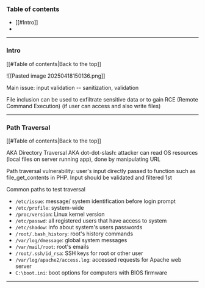### Table of contents
- [[#Intro]]
- 

___
### Intro
[[#Table of contents|Back to the top]]

![[Pasted image 20250418150136.png]]

Main issue: input validation -- sanitization, validation

File inclusion can be used to exfiltrate sensitive data or to gain RCE (Remote Command Execution) (if user can access and also write files)

___
### Path Traversal
[[#Table of contents|Back to the top]]

AKA Directory Traversal AKA dot-dot-slash: attacker can read OS resources (local files on server running app), done by manipulating URL

Path traversal vulnerability: user's input directly passed to function such as file_get_contents in PHP. Input should be validated and filtered 1st

Common paths to test traversal
- `/etc/issue`: message/ system identification before login prompt
- `/etc/profile`: system-wide 
- `/proc/version`: Linux kernel version
- `/etc/passwd`: all registered users that have access to system
- `/etc/shadow`: info about system's users passwords
- `/root/.bash_history`: root's history commands
- `/var/log/dmessage`: global system messages
- `/var/mail/root`: root's emails
- `/root/.ssh/id_rsa`: SSH keys for root or other user
- `/var/log/apache2/access.log`: accessed requests for Apache web server
- `C:\boot.ini`: boot options for computers with BIOS firmware

___